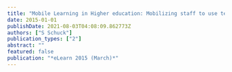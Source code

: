 ```yaml
---
title: "Mobile Learning in Higher education: Mobilizing staff to use technologies in their teaching"
date: 2015-01-01
publishDate: 2021-08-03T04:08:09.862773Z
authors: ["S Schuck"]
publication_types: ["2"]
abstract: ""
featured: false
publication: "*eLearn 2015 (March)*"
---
```


